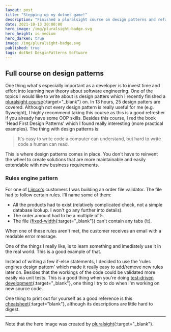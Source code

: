 ```yaml
---
layout: post
title: "Stepping up my dotnet game!"
description: "Finished a pluralsight course on design patterns and refactoring."
date: 2021-10-13 20:00:00
hero_image: /img/pluralsight-badge.svg
hero_height: is-medium
hero_darken: true
image: /img/pluralsight-badge.svg
published: true
tags: dotNet DesginPatterns Software
---
```


## Full course on design patterns

One thing what's especially important as a developer is to invest time and effort into learning new theory about software engineering. One of the topics I would like to write about is design patters which I recently finished a [pluralsight course](https://app.pluralsight.com/paths/skill/design-patterns-in-c){:target="_blank"} on. In 13 hours, 25 design patters are covered. Although not every design pattern is really useful for me (e.g. flyweight), I highly recommend taking this course as this is a good refresher if you already have some OOP skills. Besides this course, I red the book 'Head First Design Patterns' which I found really interesting (more practical examples). The thing with design patterns is:

> It's easy to write code a computer can understand, but hard to write code a human can read.

This is where design patterns comes in place. You don't have to reinvent the wheel to create solutions that are more maintainable and easily extendable with new business requirements.

### Rules engine pattern

For one of [Lijnco's](/2021/04/05/starting-a-new-chapter-at-Lijnco) customers I was building an order file validator. The file had to follow certain rules. I'll name some of them:

* All the products had to exist (relatively complicated check, not a simple database lookup. I won't go any further into details).
* The order amount had to be a multiple of 5.
* The file ([fixed-width](https://www.softinterface.com/Convert-XLS/Features/Fixed-Width-Text-File-Definition.htm){:target="_blank"}) can't contain any tabs (\t).

When one of these rules aren't met, the customer receives an email with a readable error message.

One of the things I really like, is to learn something and imediately use it in the real world. This is a good example of that.

Instead of writing a few if-else statements, I decided to use the 'rules engines design pattern' which made it really easy to add/remove new rules later on. Besides that the workings of the code could be validated more easily via unit tests. This is a good thing when you're doing [test-driven development](https://nl.wikipedia.org/wiki/Test-driven_development){:target="_blank"}, one thing I try to do when I'm working on new source code.

One thing to print out for yourself as a good reference is this [cheatsheet](http://www.celinio.net/techblog/wp-content/uploads/2009/09/designpatterns2.jpg){:target="blank"}, although its descriptions are little hard to digest.

---

Note that the hero image was created by [pluralsight](https://www.pluralsight.com/){:target="_blank"}.